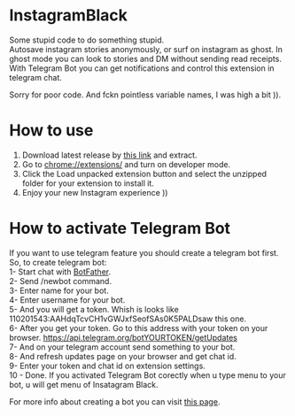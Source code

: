 # InstagramBlack
Some stupid code to do something stupid.  
Autosave instagram stories anonymously, or surf on instagram as ghost.
In ghost mode you can look to stories and DM without sending read receipts.
With Telegram Bot you can get notifications and control this extension in telegram chat.

Sorry for poor code. And fckn pointless variable names, I was high a bit )).

# How to use
1. Download latest release by [this link](https://github.com/alperssl/InstagramBlack/releases/download/1.0/InstagramBlack1V0.rar) and extract.
2. Go to [chrome://extensions/](chrome://extensions/) and turn on developer mode.
3. Click the Load unpacked extension button and select the unzipped folder for your extension to install it.
4. Enjoy your new Instagram experience ))

# How to activate Telegram Bot
If you want to use telegram feature you should create a telegram bot first.  
So, to create telegram bot:  
1- Start chat with [BotFather](https://telegram.me/BotFather).  
2- Send /newbot command.  
3- Enter name for your bot.  
4- Enter username for your bot.  
5- And you will get a token. Whish is looks like 110201543:AAHdqTcvCH1vGWJxfSeofSAs0K5PALDsaw this one.  
6- After you get your token. Go to this address with your token on your browser. https://api.telegram.org/botYOURTOKEN/getUpdates  
7- And on your telegram account send something to your bot.  
8- And refresh updates page on your browser and get chat id.  
9- Enter your token and chat id on extension settings.  
10 - Done. If you activated Telegram Bot corectly when u type menu to your bot, u will get menu of Insatagram Black.  

For more info about creating a bot you can visit [this page](https://core.telegram.org/bots#6-botfather).
